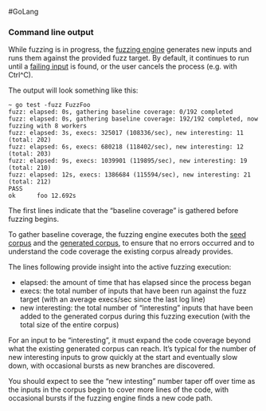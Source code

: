 #GoLang 
### Command line output

While fuzzing is in progress, the [fuzzing engine](https://go.dev/doc/fuzz/#glos-fuzzing-engine) generates new inputs and runs them against the provided fuzz target. By default, it continues to run until a [failing input](https://go.dev/doc/fuzz/#glos-failing-input) is found, or the user cancels the process (e.g. with Ctrl^C).

The output will look something like this:

```
~ go test -fuzz FuzzFoo
fuzz: elapsed: 0s, gathering baseline coverage: 0/192 completed
fuzz: elapsed: 0s, gathering baseline coverage: 192/192 completed, now fuzzing with 8 workers
fuzz: elapsed: 3s, execs: 325017 (108336/sec), new interesting: 11 (total: 202)
fuzz: elapsed: 6s, execs: 680218 (118402/sec), new interesting: 12 (total: 203)
fuzz: elapsed: 9s, execs: 1039901 (119895/sec), new interesting: 19 (total: 210)
fuzz: elapsed: 12s, execs: 1386684 (115594/sec), new interesting: 21 (total: 212)
PASS
ok      foo 12.692s
```

The first lines indicate that the “baseline coverage” is gathered before fuzzing begins.

To gather baseline coverage, the fuzzing engine executes both the [seed corpus](https://go.dev/doc/fuzz/#glos-seed-corpus) and the [generated corpus](https://go.dev/doc/fuzz/#generated-corpus), to ensure that no errors occurred and to understand the code coverage the existing corpus already provides.

The lines following provide insight into the active fuzzing execution:

-   elapsed: the amount of time that has elapsed since the process began
-   execs: the total number of inputs that have been run against the fuzz target (with an average execs/sec since the last log line)
-   new interesting: the total number of “interesting” inputs that have been added to the generated corpus during this fuzzing execution (with the total size of the entire corpus)

For an input to be “interesting”, it must expand the code coverage beyond what the existing generated corpus can reach. It’s typical for the number of new interesting inputs to grow quickly at the start and eventually slow down, with occasional bursts as new branches are discovered.

You should expect to see the “new intesting” number taper off over time as the inputs in the corpus begin to cover more lines of the code, with occasional bursts if the fuzzing engine finds a new code path.